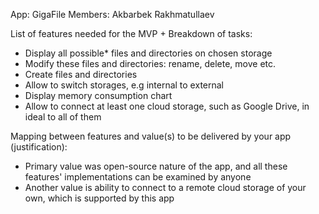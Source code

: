 App: GigaFile
Members: Akbarbek Rakhmatullaev

List of features needed for the MVP + Breakdown of tasks:
- Display all possible* files and directories on chosen storage
- Modify these files and directories: rename, delete, move etc.
- Create files and directories
- Allow to switch storages, e.g internal to external
- Display memory consumption chart
- Allow to connect at least one cloud storage, such as Google Drive, in ideal to all of them

Mapping between features and value(s) to be delivered by your app (justification):
- Primary value was open-source nature of the app, and all these features' implementations can be examined by anyone
- Another value is ability to connect to a remote cloud storage of your own, which is supported by this app 
